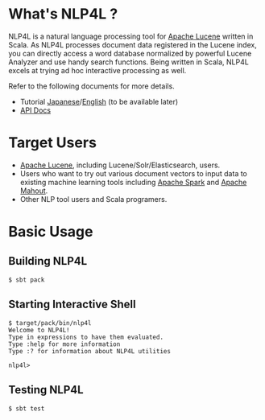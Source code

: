 # What's NLP4L ?

NLP4L is a natural language processing tool for [Apache Lucene](https://lucene.apache.org/core/) written in Scala. As NLP4L processes document data registered in the Lucene index, you can directly access a word database normalized by powerful Lucene Analyzer and use handy search functions. Being written in Scala, NLP4L excels at trying ad hoc interactive processing as well. 

Refer to the following documents for more details.

- Tutorial [Japanese](http://nlp4l.github.io/tutorial_ja.html)/[English](http://nlp4l.github.io/tutorial.html) (to be available later)
- [API Docs](http://nlp4l.github.io/api/index.html)

# Target Users 

- [Apache Lucene](https://lucene.apache.org/core/), including Lucene/Solr/Elasticsearch, users.
- Users who want to try out various document vectors to input data to existing machine learning tools including [Apache Spark](https://spark.apache.org/) and [Apache Mahout](http://mahout.apache.org/).
- Other NLP tool users and Scala programers.

# Basic Usage

## Building NLP4L 

```shell
$ sbt pack
```

## Starting Interactive Shell 

```shell
$ target/pack/bin/nlp4l
Welcome to NLP4L!
Type in expressions to have them evaluated.
Type :help for more information
Type :? for information about NLP4L utilities

nlp4l> 
```

## Testing NLP4L

```shell
$ sbt test
```